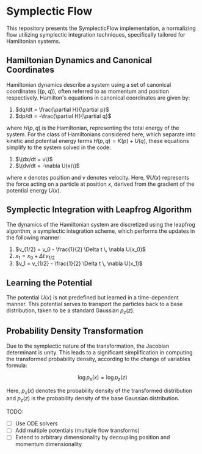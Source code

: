 # Symplectic Flow 

This repository presents the SymplecticFlow implementation, a normalizing flow utilizing symplectic integration techniques, specifically tailored for Hamiltonian systems.

## Hamiltonian Dynamics and Canonical Coordinates

Hamiltonian dynamics describe a system using a set of canonical coordinates \((p, q)\), often referred to as momentum and position respectively. Hamilton's equations in canonical coordinates are given by:

1. $dq/dt = \frac{\partial H}{\partial p}$
2. $dp/dt = -\frac{\partial H}{\partial q}$

where $H(p, q)$ is the Hamiltonian, representing the total energy of the system. For the class of Hamiltonians considered here, which separate into kinetic and potential energy terms $H(p, q) = K(p) + U(q)$, these equations simplify to the system solved in the code:

1. $\(dx/dt = v\)$
2. $\(dv/dt = -\nabla U(x)\)$

where $x$ denotes position and $v$ denotes velocity. Here, $\nabla U(x)$ represents the force acting on a particle at position $x$, derived from the gradient of the potential energy $U(x)$.

## Symplectic Integration with Leapfrog Algorithm

The dynamics of the Hamiltonian system are discretized using the leapfrog algorithm, a symplectic integration scheme, which performs the updates in the following manner:

1. $v_{1/2} = v_0 - \frac{1}{2} \Delta t \, \nabla U(x_0)$
2. $x_1 = x_0 + \Delta t \, v_{1/2}$
3. $v_1 = v_{1/2} - \frac{1}{2} \Delta t \, \nabla U(x_1)$

## Learning the Potential

The potential $U(x)$ is not predefined but learned in a time-dependent manner. This potential serves to transport the particles back to a base distribution, taken to be a standard Gaussian $p_z(z)$.

## Probability Density Transformation

Due to the symplectic nature of the transformation, the Jacobian determinant is unity. This leads to a significant simplification in computing the transformed probability density, according to the change of variables formula:

$$\log p_x(x) = \log p_z(z)$$

Here, $p_x(x)$ denotes the probability density of the transformed distribution and $p_z(z)$ is the probability density of the base Gaussian distribution.

TODO:

- [ ] Use ODE solvers
- [ ] Add multiple potentials (multiple flow transforms)
- [ ] Extend to arbitrary dimensionality by decoupling position and momentum dimensionality 